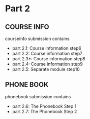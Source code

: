 # Part 2
## COURSE INFO

courseinfo submission contains 
-   part 2.1: Course information step6
-   part 2.2: Course information step7
-   part 2.3*: Course information step8
-   part 2.4: Course information step9
-   part 2.5: Separate module step10

## PHONE BOOK
phonebook submission contains
-   part 2.6: The Phonebook Step 1
-   part 2.7: The Phonebook Step 2